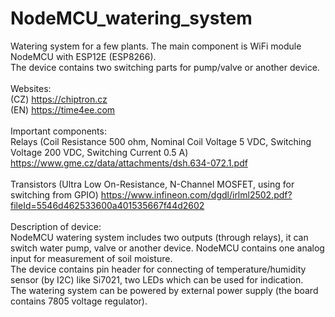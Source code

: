 # NodeMCU_watering_system
Watering system for a few plants. The main component is WiFi module NodeMCU with ESP12E (ESP8266).<br>
The device contains two switching parts for pump/valve or another device. <br>
<br>
Websites:<br>
(CZ) https://chiptron.cz<br>
(EN) https://time4ee.com<br>
<br>
Important components: <br>
Relays (Coil Resistance 500 ohm, Nominal Coil Voltage 5 VDC, Switching Voltage 200 VDC, Switching Current 0.5 A) https://www.gme.cz/data/attachments/dsh.634-072.1.pdf <br>
<br>
Transistors (Ultra Low On-Resistance, N-Channel MOSFET, using for switching from GPIO) https://www.infineon.com/dgdl/irlml2502.pdf?fileId=5546d462533600a401535667f44d2602<br>
<br>
Description of device:<br>
NodeMCU watering system includes two outputs (through relays), it can switch water pump, valve or another device. NodeMCU contains one analog input for measurement of soil moisture.<br>
The device contains pin header for connecting of temperature/humidity sensor (by I2C) like Si7021, two LEDs which can be used for indication.<br>
The watering system can be powered by external power supply (the board contains 7805 voltage regulator).<br>
